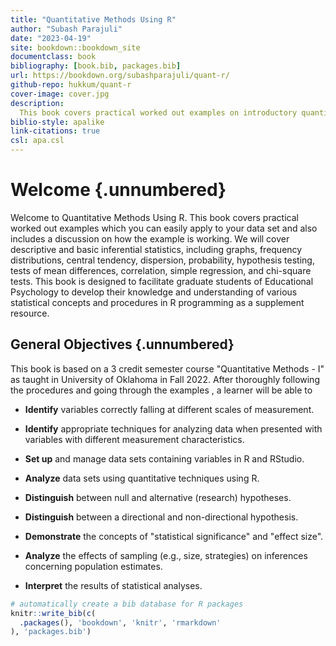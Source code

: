 ```yaml
---
title: "Quantitative Methods Using R"
author: "Subash Parajuli"
date: "2023-04-19"
site: bookdown::bookdown_site
documentclass: book
bibliography: [book.bib, packages.bib]
url: https://bookdown.org/subashparajuli/quant-r/
github-repo: hukkum/quant-r
cover-image: cover.jpg
description:
  This book covers practical worked out examples on introductory quantitative methods which you can easily apply to your datasets and also includes a disussion on how the recipe is working.
biblio-style: apalike 
link-citations: true 
csl: apa.csl
---
```


# Welcome {.unnumbered}

Welcome to Quantitative Methods Using R. This book covers practical worked out examples which you can easily apply to your data set and also includes a discussion on how the example is working. We will cover descriptive and basic inferential statistics, including graphs, frequency distributions, central tendency, dispersion, probability, hypothesis testing, tests of mean differences, correlation, simple regression, and chi-square tests. This book is designed to facilitate graduate students of Educational Psychology to develop their knowledge and understanding of various statistical concepts and procedures in R programming as a supplement resource.

## General Objectives {.unnumbered}

This book is based on a 3 credit semester course "Quantitative Methods - I" as taught in University of Oklahoma in Fall 2022. After thoroughly following the procedures and going through the examples , a learner will be able to

-   **Identify** variables correctly falling at different scales of measurement.

-   **Identify** appropriate techniques for analyzing data when presented with variables with different measurement characteristics.

-   **Set up** and manage data sets containing variables in R and RStudio.

-   **Analyze** data sets using quantitative techniques using R.

-   **Distinguish** between null and alternative (research) hypotheses.

-   **Distinguish** between a directional and non-directional hypothesis.

-   **Demonstrate** the concepts of "statistical significance" and "effect size".

-   **Analyze** the effects of sampling (e.g., size, strategies) on inferences concerning population estimates.

-   **Interpret** the results of statistical analyses.


```r
# automatically create a bib database for R packages
knitr::write_bib(c(
  .packages(), 'bookdown', 'knitr', 'rmarkdown'
), 'packages.bib')
```
